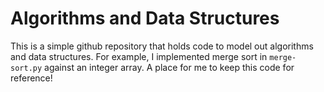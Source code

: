 # Algorithms and Data Structures

This is a simple github repository that holds code to model out algorithms and data structures. For example, I implemented merge sort in `merge-sort.py` against an integer array. A place for me to keep this code for reference!